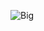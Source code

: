 ![Big](https://a.ltrbxd.com/resized/avatar/upload/7/9/9/3/7/4/9/shard/avtr-0-1000-0-1000-crop.jpg?v=bd22fc01ef)
